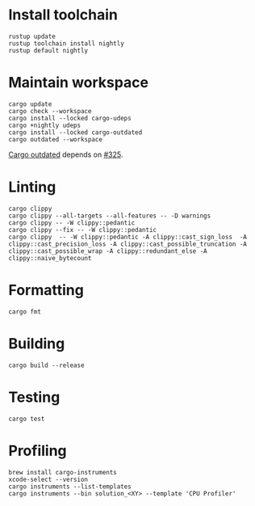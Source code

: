 # Install toolchain

```shell
rustup update
rustup toolchain install nightly
rustup default nightly
```

# Maintain workspace

```shell
cargo update
cargo check --workspace
cargo install --locked cargo-udeps 
cargo +nightly udeps
cargo install --locked cargo-outdated
cargo outdated --workspace
```

[Cargo outdated](https://crates.io/crates/cargo-outdated) depends on [#325](https://github.com/kbknapp/cargo-outdated/issues/325).

# Linting

```shell
cargo clippy
cargo clippy --all-targets --all-features -- -D warnings
cargo clippy -- -W clippy::pedantic
cargo clippy --fix -- -W clippy::pedantic
cargo clippy  -- -W clippy::pedantic -A clippy::cast_sign_loss  -A clippy::cast_precision_loss -A clippy::cast_possible_truncation -A clippy::cast_possible_wrap -A clippy::redundant_else -A clippy::naive_bytecount
```

# Formatting

```shell
cargo fmt
```

# Building 

```shell
cargo build --release
```

# Testing

```shell
cargo test
```

# Profiling

```shell
brew install cargo-instruments
xcode-select --version
cargo instruments --list-templates
cargo instruments --bin solution_<XY> --template 'CPU Profiler'
```
